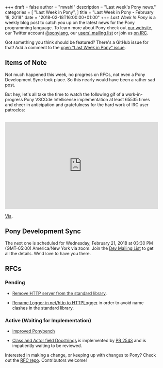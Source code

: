 +++
draft = false
author = "mwahl"
description = "Last week's Pony news."
categories = [
    "Last Week in Pony",
]
title = "Last Week in Pony - February 18, 2018"
date = "2018-02-18T16:00:00+01:00"
+++
_Last Week In Pony_ is a weekly blog post to catch you up on the latest news for the Pony programming language. To learn more about Pony check out [our website](ponylang.org), our Twitter account [@ponylang](https://twitter.com/ponylang), our [users' mailing list](https://pony.groups.io/g/user) or join us [on IRC](https://webchat.freenode.net/?channels=%23ponylang). 

Got something you think should be featured? There's a GitHub issue for that! Add a comment to the [open "Last Week in Pony" issue](https://github.com/ponylang/ponylang.github.io/issues?q=is%3Aissue+is%3Aopen+label%3Alast-week-in-pony).
<!--more-->

## Items of Note

Not much happened this week, no progress on RFCs, not even a Pony Development Sync took place. So this nearly would have been a rather sad post. 

But hey, let's all take the time to watch the following gif of a work-in-progress Pony VSCOde Intellisense implementation at least 65535 times and cheer in anticipation and gratefulness for the hard work of IRC user patroclos:

<br />

<div style='position:relative;padding-bottom:57%'><iframe src='https://gfycat.com/ifr/AccurateHonestEeve' frameborder='0' scrolling='no' width='100%' height='100%' style='position:absolute;top:0;left:0;' allowfullscreen></iframe></div>

[Via](https://gfycat.com/AccurateHonestEeve).

## Pony Development Sync

The next one is scheduled for Wednesday, February 21, 2018 at 03:30 PM (GMT-05:00) America/New York via zoom. Join the [Dev Mailing List](https://pony.groups.io/g/dev) to get all the details. We'd love to have you there.

## RFCs

### Pending

- [Remove HTTP server from the standard library](https://github.com/ponylang/rfcs/pull/117).

- [Rename Logger in net/http to HTTPLogger](https://github.com/ponylang/rfcs/pull/116) in order to avoid name clashes in the standard library.

### Active (Waiting for Implementation)

- [Improved Ponybench](https://github.com/ponylang/rfcs/pull/119)

- [Class and Actor field Docstrings](https://github.com/ponylang/rfcs/pull/115) is implemented by [PR 2543](https://github.com/ponylang/ponyc/pull/2543) and is impatiently waiting to be reviewed.


Interested in making a change, or keeping up with changes to Pony? Check out the [RFC repo](https://github.com/ponylang/rfcs). Contributors welcome!

